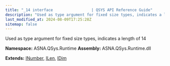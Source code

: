 ```yaml
---
title: "_14 interface                 | QSYS API Reference Guide"
description: "Used as type argument for fixed size types, indicates a length of 14  "
last_modified_at: 2024-08-09T17:25:28Z
sitemap: false
---
```


Used as type argument for fixed size types, indicates a length of 14 

**Namespace:** ASNA.QSys.Runtime
**Assembly:** ASNA.QSys.Runtime.dll

**Extends:** [INumber](/reference/runtime/qsys-runtime/i-number.html), [ILen](/reference/runtime/qsys-runtime/i-len.html), [IDim](/reference/runtime/qsys-runtime/i-dim.html)
<br>
<br>
